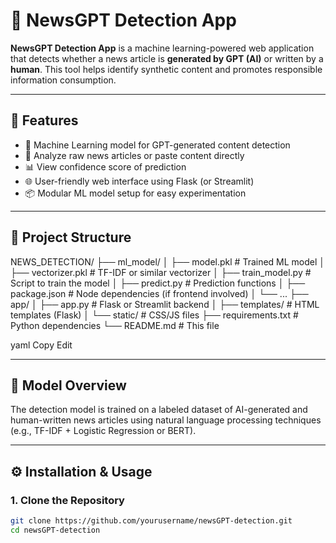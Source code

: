 # 📰 NewsGPT Detection App

**NewsGPT Detection App** is a machine learning-powered web application that detects whether a news article is **generated by GPT (AI)** or written by a **human**. This tool helps identify synthetic content and promotes responsible information consumption.

---

## 🚀 Features

- 🧠 Machine Learning model for GPT-generated content detection
- 📄 Analyze raw news articles or paste content directly
- 📊 View confidence score of prediction
- 🌐 User-friendly web interface using Flask (or Streamlit)
- 📦 Modular ML model setup for easy experimentation

---

## 📁 Project Structure

NEWS_DETECTION/
├── ml_model/
│ ├── model.pkl # Trained ML model
│ ├── vectorizer.pkl # TF-IDF or similar vectorizer
│ ├── train_model.py # Script to train the model
│ ├── predict.py # Prediction functions
│ ├── package.json # Node dependencies (if frontend involved)
│ └── ...
├── app/
│ ├── app.py # Flask or Streamlit backend
│ ├── templates/ # HTML templates (Flask)
│ └── static/ # CSS/JS files
├── requirements.txt # Python dependencies
└── README.md # This file

yaml
Copy
Edit

---

## 🧪 Model Overview

The detection model is trained on a labeled dataset of AI-generated and human-written news articles using natural language processing techniques (e.g., TF-IDF + Logistic Regression or BERT).

---

## ⚙️ Installation & Usage

### 1. Clone the Repository

```bash
git clone https://github.com/yourusername/newsGPT-detection.git
cd newsGPT-detection